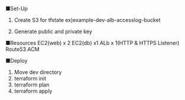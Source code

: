 ■Set-Up
1. Create S3 for tfstate
ex)example-dev-alb-accesslog-bucket

2. Generate public and private key

■Resources
EC2(web) x 2
EC2(db) x1
ALb x 1(HTTP & HTTPS Listener)
Route53
ACM

■Deploy
1. Move dev directory
2. terraform init
3. terraform plan
4. terraform apply
